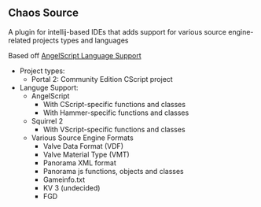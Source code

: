 Chaos Source
-
A plugin for intellij-based IDEs that adds support for various source engine-related projects types and languages

Based off [AngelScript Language Support](https://github.com/hmatt1/angelscript-intellij)

- Project types:
    - Portal 2: Community Edition CScript project
- Languge Support:
    - AngelScript
        - With CScript-specific functions and classes
        - With Hammer-specific functions and classes
    - Squirrel 2
        - With VScript-specific functions and classes
    - Various Source Engine Formats
        - Valve Data Format (VDF)
        - Valve Material Type (VMT)
        - Panorama XML format
        - Panorama js functions, objects and classes
        - Gameinfo.txt
        - KV 3 (undecided)
        - FGD
